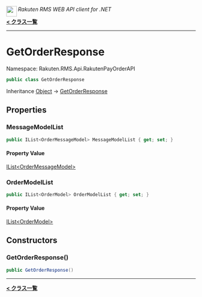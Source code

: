 <img align="left" style="height: 2em;" src="https://webservice.rakuten.co.jp/favicon.ico"><em>Rakuten RMS WEB API client for .NET</em>

[**< クラス一覧**](./)
- - -

# GetOrderResponse

Namespace: Rakuten.RMS.Api.RakutenPayOrderAPI

```csharp
public class GetOrderResponse
```

Inheritance [Object](https://docs.microsoft.com/en-us/dotnet/api/system.object) → [GetOrderResponse](./rakuten.rms.api.rakutenpayorderapi.getorderresponse)

## Properties

### <a id="properties-messagemodellist"/>**MessageModelList**

```csharp
public IList<OrderMessageModel> MessageModelList { get; set; }
```

#### Property Value

[IList&lt;OrderMessageModel&gt;](https://docs.microsoft.com/en-us/dotnet/api/system.collections.generic.ilist-1)<br>

### <a id="properties-ordermodellist"/>**OrderModelList**

```csharp
public IList<OrderModel> OrderModelList { get; set; }
```

#### Property Value

[IList&lt;OrderModel&gt;](https://docs.microsoft.com/en-us/dotnet/api/system.collections.generic.ilist-1)<br>

## Constructors

### <a id="constructors-.ctor"/>**GetOrderResponse()**

```csharp
public GetOrderResponse()
```


- - -
[**< クラス一覧**](./)
